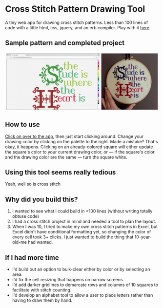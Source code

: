 # Cross Stitch Pattern Drawing Tool
A tiny web app for drawing cross stitch patterns. 
Less than 100 lines of code with a little html, css, jquery, and an erb compiler.
Play with it [here](https://alyssahursh.github.io/cross-stitch/).

## Sample pattern and completed project
![Cross stitch pattern and finished project](/Cross_stitch_demo.png?raw=true "Cross Stitch Demo")

## How to use
[Click on over to the app](https://alyssahursh.github.io/cross-stitch/), then just start clicking around. Change your drawing color by clicking on the palette to the right. Made a mistake? That's okay, it happens. Clicking on an already-colored square will either update the square's color to your current drawing color, or — if the square's color and the drawing color are the same — turn the square white.

## Using this tool seems really tedious
Yeah, well so is cross stitch

## Why did you build this?
1. I wanted to see what I could build in <100 lines (without writing totally obtuse code)
1. I had a cross stitch project in mind and needed a tool to plan the layout.
1. When I was 10, I tried to make my own cross stitch patterns in Excel, but Excel didn't have conditional formatting yet, so changing the color of every cell took 3+ clicks. I just wanted to build the thing that 10-year-old-me had wanted.

## If I had more time
* I'd build out an option to bulk-clear either by color or by selecting an area.
* I'd fix the cell resizing that happens on narrow screens.
* I'd add darker gridlines to demarcate rows and columns of 10 squares to facilitate with stitch counting. 
* I'd develop an alphabet tool to allow a user to place letters rather than having to draw them by hand.
